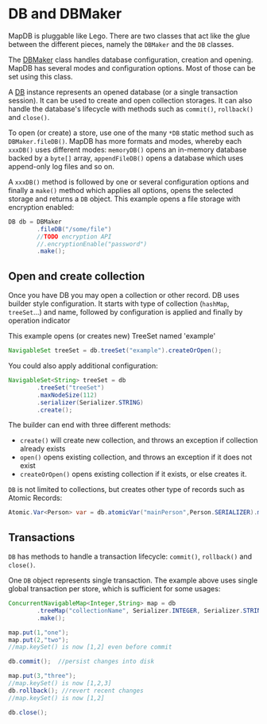 DB and DBMaker
==============

MapDB is pluggable like Lego. There are two classes that act like the glue between the different pieces, namely the `DBMaker` and the `DB` classes.

The [DBMaker](http://www.mapdb.org/dokka/latest/mapdb/org.mapdb/-d-b-maker/index.html) class handles database configuration, creation and opening. MapDB has several modes and configuration options. Most of those can be set using this class.

A [DB](http://www.mapdb.org/dokka/latest/mapdb/org.mapdb/-d-b/index.html) instance represents an opened database (or a single transaction session). It can be used to create and open collection storages. It can also handle the database's lifecycle with methods such as `commit()`, `rollback()` and `close()`.

To open (or create) a store, use one of the many `*DB` static method such as `DBMaker.fileDB()`. MapDB has more formats and modes, whereby each `xxxDB()` uses different modes: `memoryDB()` opens an in-memory database backed by a `byte[]` array, `appendFileDB()` opens a database which uses append-only log files and so on.

A `xxxDB()` method is followed by one or several configuration options and finally a `make()` method which applies all options, opens the selected storage and returns a `DB` object. This example opens a file storage with encryption enabled:

<!--- #file#doc/dbmaker_basic_option.java--->
```java
DB db = DBMaker
        .fileDB("/some/file")
        //TODO encryption API
        //.encryptionEnable("password")
        .make();
```

Open and create collection
------------------------------

Once you have DB you may open a collection or other record. DB uses builder style configuration.
It starts with type of collection (`hashMap`, `treeSet`...) and name, followed by configuration is applied and finally
by operation indicator

This example opens (or creates new) TreeSet named 'example' 

<!--- #file#doc/dbmaker_treeset.java--->
```java
NavigableSet treeSet = db.treeSet("example").createOrOpen();
```

You could also apply additional configuration:

<!--- #file#doc/dbmaker_treeset_create.java--->
```java
NavigableSet<String> treeSet = db
        .treeSet("treeSet")
        .maxNodeSize(112)
        .serializer(Serializer.STRING)
        .create();
```
The builder can end with three different methods: 

 - `create()` will create new collection, and throws an exception if collection already exists
 - `open()` opens existing collection, and throws an exception if it does not exist
 - `createOrOpen()` opens existing collection if it exists, or else creates it. 

`DB` is not limited to collections, but creates other type of records such as Atomic Records:

<!--- #file#doc/dbmaker_atomicvar.java--->
```java
Atomic.Var<Person> var = db.atomicVar("mainPerson",Person.SERIALIZER).make();
```
 
Transactions
--------------

`DB` has methods to handle a transaction lifecycle: `commit()`, `rollback()` and `close()`.

One `DB` object represents single transaction. The example above uses single global transaction per store, which is sufficient for some usages:

<!--- #file#doc/dbmaker_basic_tx.java--->
```java
ConcurrentNavigableMap<Integer,String> map = db
        .treeMap("collectionName", Serializer.INTEGER, Serializer.STRING)
        .make();

map.put(1,"one");
map.put(2,"two");
//map.keySet() is now [1,2] even before commit

db.commit();  //persist changes into disk

map.put(3,"three");
//map.keySet() is now [1,2,3]
db.rollback(); //revert recent changes
//map.keySet() is now [1,2]

db.close();
```
<!--
TODO reimplement TxMaker

Concurrent transactions are supported as well, with full serializable isolation, optimistic locking and MVCC snapshots. For concurrent transactions we need one extra factory to create transactions: `TxMaker`. We use `DBMaker` to create it, but instead of `make()` we call `makeTxMaker()`

A single `TxMaker` represents an opened store. `TxMaker` is used to create multiple `DB` objects, each representing a single transaction. In that case `DB.close()` closes one transaction, but storage remains open by `TxMaker`:
-->
